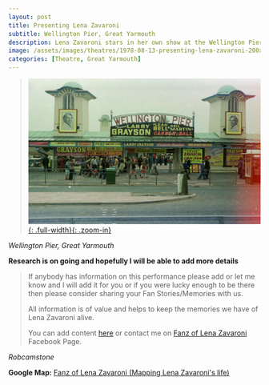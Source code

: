 ```yaml
---
layout: post
title: Presenting Lena Zavaroni
subtitle: Wellington Pier, Great Yarmouth
description: Lena Zavaroni stars in her own show at the Wellington Pier, Great Yarmouth.
image: /assets/images/theatres/1978-08-13-presenting-lena-zavaroni-200x200.png
categories: [Theatre, Great Yarmouth]
---
```


> [![](/assets/images/theatres/1978-08-13-presenting-lena-zavaroni-wp.jpg){: .full-width}{: .zoom-in}](/assets/images/theatres/1978-08-13-presenting-lena-zavaroni-wp.jpg)

<cite>Wellington Pier, Great Yarmouth</cite>

**Research is on going and hopefully I will be able to add more details**
> If anybody has information on this performance please add or let me know and I will add it for you or if you were lucky enough to be there then please consider sharing your Fan Stories/Memories with us.
>
> All information is of value and helps to keep the memories we have of Lena Zavaroni alive.
>
> You can add content [here](https://github.com/FanzOfLenaZavaroni/fanzoflenazavaroni.github.io) or contact me on [Fanz of Lena Zavaroni](https://www.facebook.com/fanzoflenazavaroni) Facebook Page.

<cite>Robcamstone</cite>

**Google Map:**
<span class="post-categories">[Fanz of Lena Zavaroni (Mapping Lena Zavaroni's life)](https://www.google.com/maps/d/u/0/viewer?mid=1D1D0ERV_FQMNb9XZzJ-J3yUlK8aI4vhI&hl=en&ll=52.59936509999999%2C1.7362835999999788&z=19)</span>
